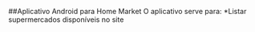 ##Aplicativo Android para Home Market
O aplicativo serve para:
	*Listar supermercados disponíveis no site
